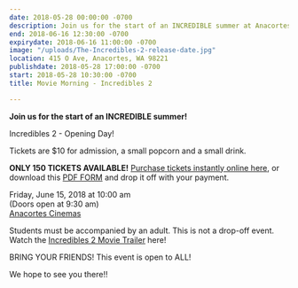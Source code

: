 ```yaml
---
date: 2018-05-28 00:00:00 -0700
description: Join us for the start of an INCREDIBLE summer at Anacortes Cinemas!
end: 2018-06-16 12:30:00 -0700
expirydate: 2018-06-16 11:00:00 -0700
image: "/uploads/The-Incredibles-2-release-date.jpg"
location: 415 O Ave, Anacortes, WA 98221
publishdate: 2018-05-28 17:00:00 -0700
start: 2018-05-28 10:30:00 -0700
title: Movie Morning - Incredibles 2

---
```

**Join us for the start of an INCREDIBLE summer!**

Incredibles 2 - Opening Day!

Tickets are $10 for admission, a small popcorn and a small drink.

**ONLY 150 TICKETS AVAILABLE!** [Purchase tickets instantly online here](https://www.islandviewpta.org/movie "Island View PTA Movie Mornings"), or download this [PDF FORM](https://drive.google.com/file/d/1jIWQ8WSnhEmYpO-CB-6v4roTxHk1cp63/view?usp=sharing) and drop it off with your payment.

Friday, June 15, 2018 at 10:00 am  
\(Doors open at 9:30 am)  
[Anacortes Cinemas](http://farawayentertainment.com/location/anacortes-cinemas/)

Students must be accompanied by an adult. This is not a drop-off event. Watch the [Incredibles 2 Movie Trailer](https://youtu.be/UhZ56rcWwRQ) here!

BRING YOUR FRIENDS!  This event is open to ALL!

We hope to see you there!!